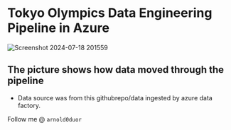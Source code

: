 # Tokyo Olympics Data Engineering Pipeline in Azure

![Screenshot 2024-07-18 201559](https://github.com/user-attachments/assets/a8fc909f-65f2-44a9-8e9f-87804d428ca8)

## The picture shows how data moved through the pipeline

 - Data source was from this githubrepo/data ingested by azure data factory.

Follow me @  `arnold0duor`
